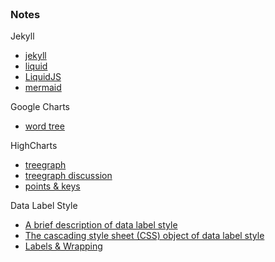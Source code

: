 <br>

### Notes

Jekyll
* [jekyll](https://jekyllrb.com)
* [liquid](https://shopify.github.io/liquid/)
* [LiquidJS](https://liquidjs.com/index.html)
* [mermaid](https://mermaid.js.org/config/usage.html)

Google Charts
* [word tree](https://developers.google.com/chart/interactive/docs/gallery/wordtree)

HighCharts
* [treegraph](https://www.highcharts.com/demo/highcharts/treegraph-inverted)
* [treegraph discussion](https://www.highcharts.com/docs/chart-and-series-types/treegraph-chart)
* [points & keys](https://jsfiddle.net/gh/get/library/pure/highcharts/highcharts/tree/master/samples/highcharts/series/data-keys/)

Data Label Style
* [A brief description of data label style](https://api.highcharts.com/highcharts/plotOptions.treegraph.levels.dataLabels.style)
* [The cascading style sheet (CSS) object of data label style](https://api.highcharts.com/class-reference/Highcharts.CSSObject)
* [Labels & Wrapping](https://developer.mozilla.org/en-US/docs/Web/CSS/white-space)

<br>
<br>

<br>
<br>

<br>
<br>

<br>
<br>
